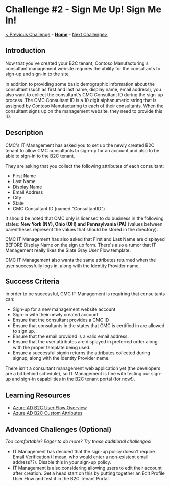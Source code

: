 # Challenge \#2 - Sign Me Up! Sign Me In!

[< Previous Challenge](./01-provision-b2c.md) - **[Home](../README.md)** - [Next Challenge>](./03-external-idp.md)

## Introduction

Now that you've created your B2C tenant, Contoso Manufacturing's consultant management website requires the ability for the consultants to sign-up and sign-in to the site.

In addition to providing some basic demographic information about the consultant (such as first and last name, display name, email address), you also want to collect the consultant's CMC Consultant ID during the sign-up process. The CMC Consultant ID is a 10 digit alphanumeric string that is assigned by Contoso Manufacturing to each of their consultants. When the consultant signs up on the management website, they need to provide this ID.

## Description

CMC's IT Management has asked you to set up the newly created B2C tenant to allow CMC consultants to sign-up for an account and also to be able to sign-in to the B2C tenant.

They are asking that you collect the following attributes of each consultant:

- First Name
- Last Name
- Display Name
- Email Address
- City
- State
- CMC Consultant ID (named "ConsultantID")

It should be noted that CMC only is licensed to do business in the following states: **New York (NY), Ohio (OH) and Pennsylvania (PA)** (values between parentheses represent the values that should be stored in the directory).

CMC IT Management has also asked that First and Last Name are displayed BEFORE Display Name on the sign up form. There's also a rumor that IT Management really likes the Slate Gray User Flow template.

CMC IT Management also wants the same attributes returned when the user successfully logs in, along with the Identity Provider name.
## Success Criteria

In order to be successful, CMC IT Management is requiring that consultants can:

- Sign-up for a new management website account
- Sign-in with their newly created account
- Ensure that the consultant provides a CMC ID
- Ensure that consultants in the states that CMC is certified in are allowed to sign up.
- Ensure that the email provided is a valid email address.
- Ensure that the user attributes are displayed in preferred order along with the proper template being used.
- Ensure a successful signin returns the attributes collected during signup, along with the Identity Provider name.

There isn't a consultant management web application yet (the developers are a bit behind schedule), so IT Management is fine with testing our sign-up and sign-in capabilities in the B2C tenant portal (for now!).

## Learning Resources

- [Azure AD B2C User Flow Overview](https://docs.microsoft.com/en-us/azure/active-directory-b2c/user-flow-overview)
- [Azure AD B2C Custom Attributes](https://docs.microsoft.com/en-us/azure/active-directory-b2c/user-flow-custom-attributes)

## Advanced Challenges (Optional)

_Too comfortable? Eager to do more? Try these additional challenges!_

- IT Management has decided that the sign-up policy doesn't require Email Verification (I mean, who would enter a non-existent email address??). Disable this in your sign-up policy.
- IT Management is also considering allowing users to edit their account after creation. Get a head start on this by putting together an Edit Profile User Flow and test it in the B2C Tenant Portal.
